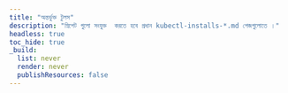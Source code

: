 ```yaml
---
title: "অন্তর্ভুক্ত টুলস"
description: "স্নিপেট গুলো সংযুক্ত  করতে হবে প্রধান kubectl-installs-*.md পেজগুলোতে ।" 
headless: true
toc_hide: true
_build:
  list: never
  render: never
  publishResources: false
---
```

